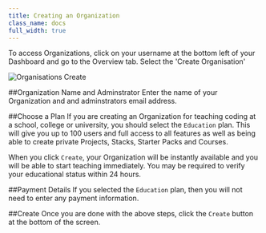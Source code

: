 ```yaml
---
title: Creating an Organization
class_name: docs
full_width: true
---
```


To access Organizations, click on your username at the bottom left of your Dashboard and go to the Overview tab. Select the 'Create Organisation' 

![Organisations Create](/img/docs/organisations_create.png)

##Organization Name and Adminstrator
Enter the name of your Organization and and adminstrators email address.

##Choose a Plan
If you are creating an Organization for teaching coding at a school, college or university, you should select the `Education` plan. This will give you up to 100 users and full access to all features as well as being able to create private Projects, Stacks, Starter Packs and Courses.

When you click `Create`, your Organization will be instantly available and you will be able to start teaching immediately. You may be required to verify your educational status within 24 hours.

##Payment Details
If you selected the `Education` plan, then you will not need to enter any payment information.

##Create
Once you are done with the above steps, click the `Create` button at the bottom of the screen.



